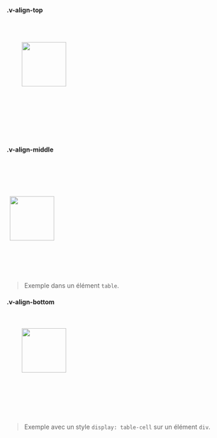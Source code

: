#### .v-align-top

<pre class="docsify-example">
  <p class="v-align-top"style="height:200px;" >
    <img src="/images/image-placeholder.png" width="100" height="100" />
  </p>
</pre>

#### .v-align-middle

<pre class="docsify-example">
  <table>
    <tbody style="border:0">
      <tr>
        <td style="height:200px;" class="v-align-middle">
          <img src="/images/image-placeholder.png" width="100" height="100" />
        </td>
      </tr>
    </tbody>
  </table>
</pre>

> Exemple dans un élément `table`.

#### .v-align-bottom

<pre class="docsify-example">
  <p class="v-align-bottom" style="height:200px;display:table-cell;" >
    <img src="/images/image-placeholder.png" width="100" height="100" />
  </p>
</pre>

> Exemple avec un style `display: table-cell` sur un élément `div`.
